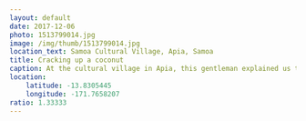 ```yaml
---
layout: default
date: 2017-12-06
photo: 1513799014.jpg
image: /img/thumb/1513799014.jpg
location_text: Samoa Cultural Village, Apia, Samoa
title: Cracking up a coconut
caption: At the cultural village in Apia, this gentleman explained us the story and traditions of Samoa and how people used to and still live. In this picture he is about to use the stick on the ground to open the coconut and get to its core where the meat and water are.
location:
    latitude: -13.8305445
    longitude: -171.7658207
ratio: 1.33333
---
```

